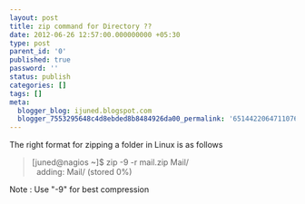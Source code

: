 ```yaml
---
layout: post
title: zip command for Directory ??
date: 2012-06-26 12:57:00.000000000 +05:30
type: post
parent_id: '0'
published: true
password: ''
status: publish
categories: []
tags: []
meta:
  blogger_blog: ijuned.blogspot.com
  blogger_7553295648c4d8ebded8b8484926da00_permalink: '6514422064711076641'
---
```

<div dir="ltr" style="text-align:left;">The right format for zipping a folder in Linux is as follows</p>
<blockquote class="tr_bq"><p>[juned@nagios ~]$ zip -9 -r mail.zip Mail/<br />  adding: Mail/ (stored 0%)</p></blockquote>
<p>Note : Use "-9" for best compression</p></div>
